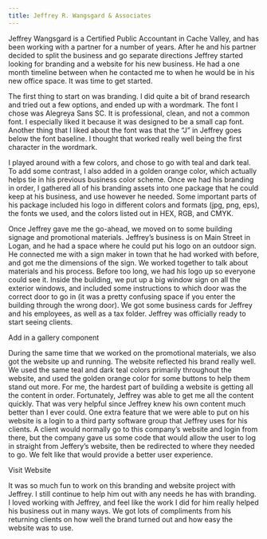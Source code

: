 ```yaml
---
title: Jeffrey R. Wangsgard & Associates
---
```


Jeffrey Wangsgard is a Certified Public Accountant in Cache Valley, and has been working with a partner for a number of years. After he and his partner decided to split the business and go separate directions Jeffrey started looking for branding and a website for his new business. He had a one month timeline between when he contacted me to when he would be in his new office space. It was time to get started.

The first thing to start on was branding. I did quite a bit of brand research and tried out a few options, and ended up with a wordmark. The font I chose was Alegreya Sans SC. It is professional, clean, and not a common font. I especially liked it because it was designed to be a small cap font. Another thing that I liked about the font was that the “J” in Jeffrey goes below the font baseline. I thought that worked really well being the first character in the wordmark.

<content-img src="/img/projects/jrwcpatax/JRW-wordmarks.png"></content-img>

I played around with a few colors, and chose to go with teal and dark teal. To add some contrast, I also added in a golden orange color, which actually helps tie in his previous business color scheme. Once we had his branding in order, I gathered all of his branding assets into one package that he could keep at his business, and use however he needed. Some important parts of his package included his logo in different colors and formats (jpg, png, eps), the fonts we used, and the colors listed out in HEX, RGB, and CMYK.

<content-img src="/img/projects/jrwcpatax/JRW-colors.png"></content-img>

Once Jeffrey gave me the go-ahead, we moved on to some building signage and promotional materials. Jeffrey’s business is on Main Street in Logan, and he had a space where he could put his logo on an outdoor sign. He connected me with a sign maker in town that he had worked with before, and got me the dimensions of the sign. We worked together to talk about materials and his process. Before too long, we had his logo up so everyone could see it. Inside the building, we put up a big window sign on all the exterior windows, and included some instructions to which door was the correct door to go in (it was a pretty confusing space if you enter the building through the wrong door). We got some business cards for Jeffrey and his employees, as well as a tax folder. Jeffrey was officially ready to start seeing clients.

<dev-note>Add in a gallery component</dev-note>

During the same time that we worked on the promotional materials, we also got the website up and running. The website reflected his brand really well. We used the same teal and dark teal colors primarily throughout the website, and used the golden orange color for some buttons to help them stand out more. For me, the hardest part of building a website is getting all the content in order. Fortunately, Jeffrey was able to get me all the content quickly. That was very helpful since Jeffrey knew his own content much better than I ever could. One extra feature that we were able to put on his website is a login to a third party software group that Jeffrey uses for his clients. A client would normally go to this company’s website and login from there, but the company gave us some code that would allow the user to log in straight from Jeffery’s website, then be redirected to where they needed to go. We felt like that would provide a better user experience.

<content-img src="/img/projects/jrwcpatax/JRW-screenshot.png"></content-img>

<p class="text-center">
  <b-btn href="https://jrwcpatax.com/" target="_blank">Visit Website</b-btn>
</p>

It was so much fun to work on this branding and website project with Jeffrey. I still continue to help him out with any needs he has with branding. I loved working with Jeffrey, and feel like the work I did for him really helped his business out in many ways. We got lots of compliments from his returning clients on how well the brand turned out and how easy the website was to use.